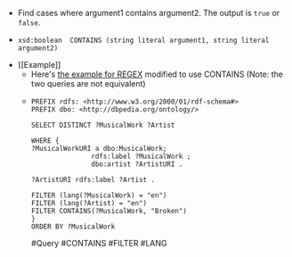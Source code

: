 - Find cases where argument1 contains argument2. The output is `true` or `false`.
- ```sparql
  xsd:boolean  CONTAINS (string literal argument1, string literal argument2)
  ```
- [[Example]]
	- Here's [the example for REGEX](((61fd3a3d-81b5-448d-a76f-d1b0008b7476))) modified to use CONTAINS (Note: the two queries are not equivalent)
	- ```sparql
	  PREFIX rdfs: <http://www.w3.org/2000/01/rdf-schema#>
	  PREFIX dbo: <http://dbpedia.org/ontology/>
	  
	  SELECT DISTINCT ?MusicalWork ?Artist
	  
	  WHERE {
	  ?MusicalWorkURI a dbo:MusicalWork;
	                 rdfs:label ?MusicalWork ;
	                 dbo:artist ?ArtistURI .
	  
	  ?ArtistURI rdfs:label ?Artist .
	  
	  FILTER (lang(?MusicalWork) = "en")
	  FILTER (lang(?Artist) = "en")
	  FILTER CONTAINS(?MusicalWork, "Broken")
	  }
	  ORDER BY ?MusicalWork
	  
	  ```
	  #Query #CONTAINS #FILTER #LANG